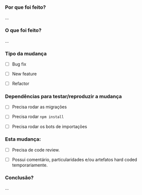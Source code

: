 ### Por que foi feito?
...

### O que foi feito?
...


### Tipo da mudança

- [ ] Bug fix
- [ ] New feature
- [ ] Refactor


### Dependências para testar/reproduzir a mudança

- [ ] Precisa rodar as migrações
- [ ] Precisa rodar `npm install`
- [ ] Precisa rodar os bots de importações


### Esta mudança:

- [ ] Precisa de code review.
- [ ] Possui comentário, particularidades e/ou artefatos hard coded temporariamente.


### Conclusão?
...
